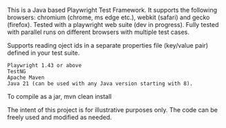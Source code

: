 This is a Java based Playwright Test Framework. It supports the following browsers: chromium (chrome, ms edge etc.), webkit (safari) and gecko (firefox).
Tested with a playwright web suite (dev in progress). Fully tested with parallel runs on different browsers with multiple test cases.

Supports reading oject ids in a separate properties file (key/value pair) defined in your test suite.

    Playwright 1.43 or above
    TestNG
    Apache Maven
    Java 21 (can be used with any Java version starting with 8).
    
To compile as a jar, mvn clean install

The intent of this project is for illustrative purposes only. The code can be freely used and modified as needed.
